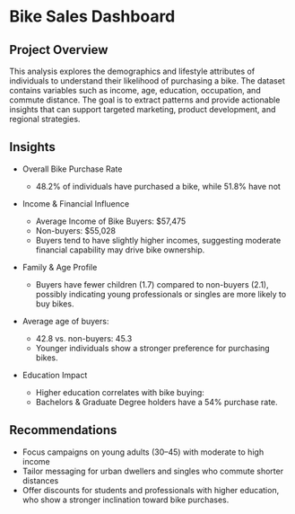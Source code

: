 # Bike Sales Dashboard 
## Project Overview

This analysis explores the demographics and lifestyle attributes of individuals to understand their likelihood of purchasing a bike. The dataset contains variables such as income, age, education, occupation, and commute distance. The goal is to extract patterns and provide actionable insights that can support targeted marketing, product development, and regional strategies.

## Insights
* Overall Bike Purchase Rate
  * 48.2% of individuals have purchased a bike, while 51.8% have not 

* Income & Financial Influence
  * Average Income of Bike Buyers: $57,475
  * Non-buyers: $55,028
  * Buyers tend to have slightly higher incomes, suggesting moderate financial capability may drive bike ownership.

* Family & Age Profile
  * Buyers have fewer children (1.7) compared to non-buyers (2.1), possibly indicating young professionals or singles are more likely to buy bikes.

* Average age of buyers:
  * 42.8 vs. non-buyers: 45.3
  * Younger individuals show a stronger preference for purchasing bikes.

* Education Impact
  * Higher education correlates with bike buying:
  * Bachelors & Graduate Degree holders have a 54% purchase rate.

## Recommendations
* Focus campaigns on young adults (30–45) with moderate to high income
* Tailor messaging for urban dwellers and singles who commute shorter distances
* Offer discounts for students and professionals with higher education, who show a stronger inclination toward bike purchases.
